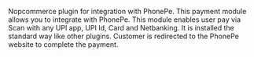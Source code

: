 Nopcommerce plugin for integration with PhonePe.
This payment module allows you to integrate with PhonePe. This module enables user pay via Scan with any UPI app, UPI Id, Card and Netbanking.
It is installed the standard way like other plugins.
Customer is redirected to the PhonePe website to complete the payment.

